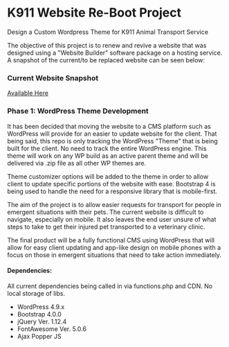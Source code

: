 <h1>K911 Website Re-Boot Project</h1>
<p>Design a Custom Wordpress Theme for K911 Animal Transport Service</p>
<p>The objective of this project is to renew and revive a website that was designed using a "Website Builder" software package on a hosting service. A snapshot of the current/to be replaced website can be seen below:</p>

<h3>Current Website Snapshot</h3>
<p><a href="https://web.archive.org/web/20170929060439/http://www.k911online.com/">Available Here</a></p>

<h3>Phase 1: WordPress Theme Development</h3>
<p>It has been decided that moving the website to a CMS platform such as WordPress will provide for an easier to update website for the client. That being said, this repo is only tracking the WordPress "Theme" that is being built for the client. No need to track the entire WordPress engine. This theme will work on any WP build as an active parent theme and will be delivered via .zip file as all other WP themes are.</p>

<p>Theme customizer options will be added to the theme in order to allow client to update specific portions of the website with ease. Bootstrap 4 is being used to handle the need for a responsive library that is mobile-first.</p>

<p>The aim of the project is to allow easier requests for transport for people in emergent situations with their pets. The current website is difficult to navigate, especially on mobile. It also leaves the end user unsure of what steps to take to get their injured pet transported to a veterinary clinic.</p>

<p>The final product will be a fully functional CMS using WordPress that will allow for easy client updating and app-like design on mobile phones with a focus on those in emergent situations that need to take action immediately.</p>

<h4>Dependencies:</h4>
<p>All current dependencies being called in via functions.php and CDN. No local storage of libs.</p>
<ul>
<li>WordPress 4.9.x</li>
<li>Bootstrap 4.0.0</li>
<li>jQuery Ver. 1.12.4</li>
<li>FontAwesome Ver. 5.0.6</li>
<li>Ajax Popper JS</li>
</ul>
